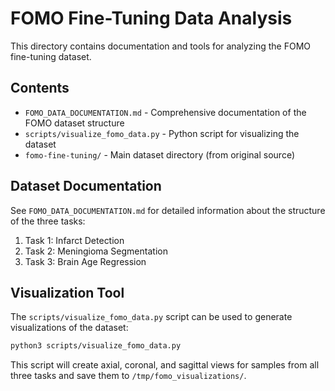 # FOMO Fine-Tuning Data Analysis

This directory contains documentation and tools for analyzing the FOMO fine-tuning dataset.

## Contents

- `FOMO_DATA_DOCUMENTATION.md` - Comprehensive documentation of the FOMO dataset structure
- `scripts/visualize_fomo_data.py` - Python script for visualizing the dataset
- `fomo-fine-tuning/` - Main dataset directory (from original source)

## Dataset Documentation

See `FOMO_DATA_DOCUMENTATION.md` for detailed information about the structure of the three tasks:
1. Task 1: Infarct Detection
2. Task 2: Meningioma Segmentation
3. Task 3: Brain Age Regression

## Visualization Tool

The `scripts/visualize_fomo_data.py` script can be used to generate visualizations of the dataset:
```bash
python3 scripts/visualize_fomo_data.py
```

This script will create axial, coronal, and sagittal views for samples from all three tasks and save them to `/tmp/fomo_visualizations/`.